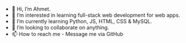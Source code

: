 - 👋 Hi, I’m Ahmet.
- 👀 I’m interested in learning full-stack web development for web apps.
- 🌱 I’m currently learning Python, JS, HTML, CSS & MySQL.
- 💞️ I’m looking to collaborate on anything.
- 📫 How to reach me - Message me via GitHub

<!---
AhmUgEk/AhmUgEk is a ✨ special ✨ repository because its `README.md` (this file) appears on your GitHub profile.
You can click the Preview link to take a look at your changes.
--->

